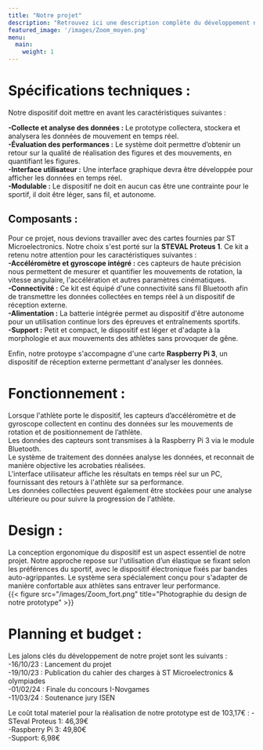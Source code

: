 ```yaml
---
title: "Notre projet"
description: "Retrouvez ici une description complète du développement notre projet"
featured_image: '/images/Zoom_moyen.png'
menu:
  main:
    weight: 1
---
```


# Spécifications techniques :

Notre dispositif doit mettre en avant les caractéristiques suivantes :  

**-Collecte et analyse des données :** Le prototype collectera, stockera et analysera les données de mouvement en temps réel.  
**-Évaluation des performances :** Le système doit permettre d’obtenir un retour sur la qualité de réalisation des figures et des mouvements, en quantifiant les figures.  
**-Interface utilisateur :** Une interface graphique devra être développée pour afficher les données en temps réel.  
**-Modulable :** Le dispositif ne doit en aucun cas être une contrainte pour le sportif, il doit être léger, sans fil, et autonome.

## Composants : 
Pour ce projet, nous devions travailler avec des cartes fournies par ST Microelectronics. Notre choix s'est porté sur la **STEVAL Proteus 1**.
Ce kit a retenu notre attention pour les caractéristiques suivantes :   
**-Accéléromètre et gyroscope intégré :** ces capteurs de haute précision nous permettent de mesurer et quantifier les mouvements de rotation, la vitesse angulaire, l'accélération et autres paramètres cinématiques.  
**-Connectivité :** Ce kit est équipé d'une connectivité sans fil Bluetooth afin de transmettre les données collectées en temps réel à un dispositif de réception externe.  
**-Alimentation :** La batterie intégrée permet au dispositif d'être autonome pour un utilisation continue lors des épreuves et entraînements sportifs.  
**-Support :** Petit et compact, le dispositif est léger et d'adapte à la morphologie et aux mouvements des athlètes sans provoquer de gêne.

Enfin, notre protoype s'accompagne d'une carte **Raspberry Pi 3**, un dispositif de réception externe permettant d'analyser les données.

# Fonctionnement : 

Lorsque l'athlète porte le dispositif, les capteurs d’accéléromètre et de gyroscope collectent en continu des données sur les mouvements de rotation et de positionnement de l’athlète.   
Les données des capteurs sont transmises à la Raspberry Pi 3 via le module Bluetooth.  
Le système de traitement des données analyse les données, et reconnait de manière objective les acrobaties réalisées.  
L'interface utilisateur affiche les résultats en temps réel sur un PC, fournissant des retours à l'athlète sur sa performance.  
Les données collectées peuvent également être stockées pour une analyse ultérieure ou pour suivre la progression de l'athlète. 

# Design : 
La conception ergonomique du dispositif est un aspect essentiel de notre projet. Notre approche repose sur l'utilisation d’un élastique se fixant selon les préférences du sportif, avec le dispositif électronique fixés par bandes auto-agrippantes. Le système sera spécialement conçu pour s'adapter de manière confortable aux athlètes sans entraver leur performance.  
{{< figure src="/images/Zoom_fort.png" title="Photographie du design de notre prototype" >}}

# Planning et budget :
Les jalons clés du développement de notre projet sont les suivants :  
-16/10/23 : Lancement du projet  
-19/10/23 : Publication du cahier des charges à ST Microelectronics & olympiades  
-01/02/24 : Finale du concours I-Novgames  
-11/03/24 : Soutenance jury ISEN  

Le coût total materiel pour la réalisation de notre prototype est de 103,17€ : 
-STeval Proteus 1: 46,39€  
-Raspberry Pi 3: 49,80€  
-Support: 6,98€  


